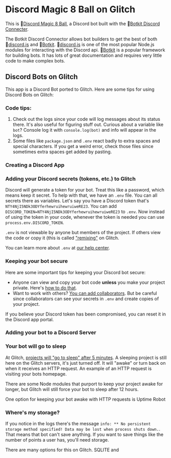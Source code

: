 # Discord Magic 8 Ball on Glitch
This is 🔗[Discord Magic 8 Ball](https://github.com/brh55/discord-magic-8-ball), a Discord bot built with the 🔗[Botkit Discord Connecter](https://github.com/brh55/botkit-discord). 

The Botkit Discord Connector allows bot builders to get the best of both 🔗[discord.js](https://github.com/discordjs/discord.js) and 🔗[Botkit](https://botkit.ai/). 🔗[discord.js](https://github.com/discordjs/discord.js) is one of the most popular Node.js modules for interacting with the Discord api. 🔗[Botkit](https://botkit.ai/) is a popular framework for building bots. It has lots of great documentation and requires very little code to make complex bots.


## Discord Bots on Glitch
This app is a Discord Bot ported to Glitch. Here are some tips for using Discord Bots on Glitch:

### Code tips:
1. Check out the logs since your code will log messages about its status there. It's also useful for figuring stuff out. Curious about a variable like `bot`? Console log it with `console.log(bot)` and info will appear in the logs.
2. Some files like `package.json` and `.env` react badly to extra spaces and special characters. If you get a weird error, check those files since sometimes extra spaces get added by pasting.


### Creating a Discord App
### Adding your Discord secrets (tokens, etc.) to Glitch
Discord will generate a token for your bot. Treat this like a password, which means keep it secret. To help with that, we have an `.env` file. You can all secrets there as variables. Let's say you have a Discord token that's `NTY4NjI5NDk3ODYferhewruihewruiweRE23`. You can add `DISCORD_TOKEN=NTY4NjI5NDk3ODYferhewruihewruiweRE23` to `.env`. Now instead of using the token in your code, whenever the token is needed you can use `process.env.DISCORD_TOKEN`. 

`.env` is not viewable by anyone but members of the project. If others view the code or copy it (this is called ["remixing"](https://glitch.com/help/remix/) on Glitch. 

You can learn more about `.env` at [our help center](https://glitch.com/help/env/).

### Keeping your bot secure
Here are some important tips for keeping your Discord bot secure:
- Anyone can view and copy your bot code **unless** you make your project private. Here's [how to do that](https://glitch.com/help/privateproject/).
- Want to work with others? [You can add collaborators](https://glitch.com/help/how-do-i-invite-collaborators-to-edit-my-project/). But be careful since collaborators can see your secrets in `.env` and create copies of your project. 

If you believe your Discord token has been compromised, you can reset it in the Discord app portal. 

### Adding your bot to a Discord Server

### Your bot will go to sleep
At Glitch, [projects will "go to sleep" after 5 minutes](https://glitch.com/help/restrictions/). A sleeping project is still here on the Glitch servers, it's just turned off. It will "awake" or turn back on when it receives an HTTP request. An example of an HTTP request is visiting your bots homepage. 

There are some Node modules that purport to keep your project awake for longer, but Glitch will still force your bot to sleep after 12 hours.

One option for keeping your bot awake with HTTP requests is Uptime Robot

### Where's my storage?
If you notice in the logs there's the message `info: ** No persistent storage method specified! Data may be lost when process shuts down.`. That means that bot can't save anything. If you want to save things like the number of points a user has, you'll need storage. 

There are many options for this on Glitch. SQLITE and 